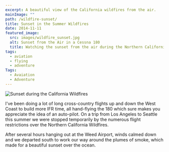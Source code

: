 ```yaml
---
excerpt: A beautiful view of the California wildfires from the air.
mainImage: ""
path: /wildfire-sunset/
title: Sunset in the Summer Wildfires
date: 2014-11-11
featured_image:
  src: images/wildfire_sunset.jpg
  alt: Sunset from the Air in a Cessna 180
  title: Watching the sunset from the air during the Northern California Wildfires
tags:
  - aviation
  - flying
  - adventure
Tags:
  - Avaiation
  - Adventure
---
```


![Sunset during the California Wildfires](./wildfire_sunset.jpg)


I've been doing a lot of long cross-country flights up and down the West Coast to build more IFR time, all hand-flying the 180 which sure makes you appreciate the idea of an auto-pilot.  On a trip from Los Angeles to Seattle this summer we were stopped temporarily by the numerous flight restrictions over the Northern California Wildfires.  

After several hours hanging out at the Weed Airport, winds calmed down and we departed south to work our way around the plumes of smoke, which made for a beautiful sunset over the ocean.
